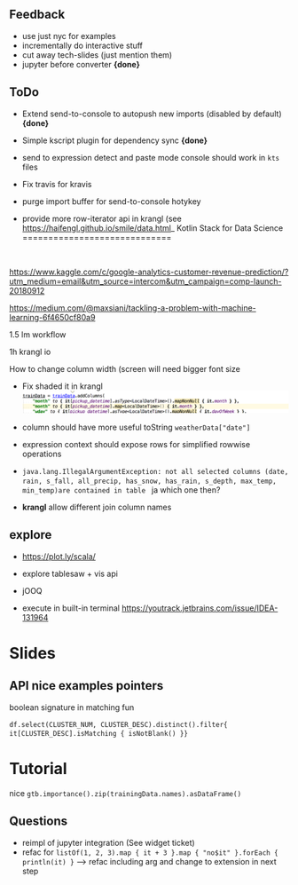 ## Feedback

* use just nyc for examples
* incrementally do interactive stuff
* cut away tech-slides (just mention them)
* jupyter before converter **{done}**

## ToDo

* Extend send-to-console to autopush new imports (disabled by default) **{done}**
* Simple kscript plugin for dependency sync **{done}**

* send to expression detect and paste mode console should work in `kts` files
* Fix travis for kravis
* purge import buffer for send-to-console hotykey

* provide more row-iterator api in krangl (see https://haifengl.github.io/smile/data.html_
Kotlin Stack for Data Science
=============================

<br />


https://www.kaggle.com/c/google-analytics-customer-revenue-prediction/?utm_medium=email&utm_source=intercom&utm_campaign=comp-launch-20180912

https://medium.com/@maxsiani/tackling-a-problem-with-machine-learning-6f4650cf80a9

1.5 lm workflow

1h krangl io

How to change column width (screen will need bigger font size

* Fix shaded it in krangl
![](.README_images/3880aa6d.png)


* column should have more useful toString `weatherData["date"]`

* expression context should expose rows for simplified rowwise operations
* `java.lang.IllegalArgumentException: not all selected columns (date, rain, s_fall, all_precip, has_snow, has_rain, s_depth, max_temp, min_temp)are contained in table
` ja which one then?
* **krangl** allow different join column names


## explore
* https://plot.ly/scala/
* explore tablesaw + vis api
* jOOQ



* execute in built-in terminal https://youtrack.jetbrains.com/issue/IDEA-131964



# Slides

## API nice examples pointers

boolean signature in matching fun
```
df.select(CLUSTER_NUM, CLUSTER_DESC).distinct().filter{ it[CLUSTER_DESC].isMatching { isNotBlank() }}
```

# Tutorial

nice `gtb.importance().zip(trainingData.names).asDataFrame()`



## Questions

* reimpl of jupyter integration (See widget ticket)
* refac for `listOf(1, 2, 3).map { it + 3 }.map { "no$it" }.forEach { println(it) }` --> refac including arg and change to extension in next step

